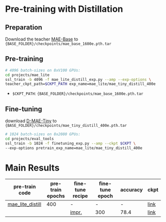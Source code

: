 # Pre-training with Distillation

## Preparation
Download the teacher [MAE-Base](https://drive.google.com/file/d/1SPTjHIvw-yTOmw2ll-9cCiVyqR8NdPrX/view?usp=sharing) to `{BASE_FOLDER}/checkpoints/mae_base_1600e.pth.tar`

## Pre-training
```bash
# 4096 batch-sizes on 8xV100 GPUs:
cd projects/mae_lite
ssl_train -b 4096 -f mae_lite_distill_exp.py --amp --exp-options \
teacher_ckpt_path=$CKPT_PATH exp_name=mae_lite/mae_tiny_distill_400e
```
- `$CKPT_PATH`: `{BASE_FOLDER}/checkpoints/mae_base_1600e.pth.tar`

## Fine-tuning
download [D-MAE-Tiny](https://drive.google.com/file/d/1OCDMUEdcPhwoCPWGN0kahsHST7tbQmFe/view?usp=sharing) to `{BASE_FOLDER}/checkpoints/mae_tiny_distill_400e.pth.tar`

```bash
# 1024 batch-sizes on 8x2080 GPUs:
cd projects/eval_tools
ssl_train -b 1024 -f finetuning_exp.py --amp --ckpt $CKPT \
--exp-options pretrain_exp_name=mae_lite/mae_tiny_distill_400e
```

# Main Results
|pre-train code |pre-train</br> epochs| fine-tune recipe | fine-tune epoch | accuracy | ckpt |
|---|---|---|---|---|---|
| [mae_lite_distill](mae_lite_distill_exp.py) | 400 | - | - | - | [link](https://drive.google.com/file/d/1OCDMUEdcPhwoCPWGN0kahsHST7tbQmFe/view?usp=sharing) |
|  |  | [impr.](../eval_tools/finetuning_exp.py) | 300 | 78.4 | [link](https://drive.google.com/file/d/1bcxwRUx6fq38M9eoBQbP2thwtU0j_9u6/view?usp=sharing) |

